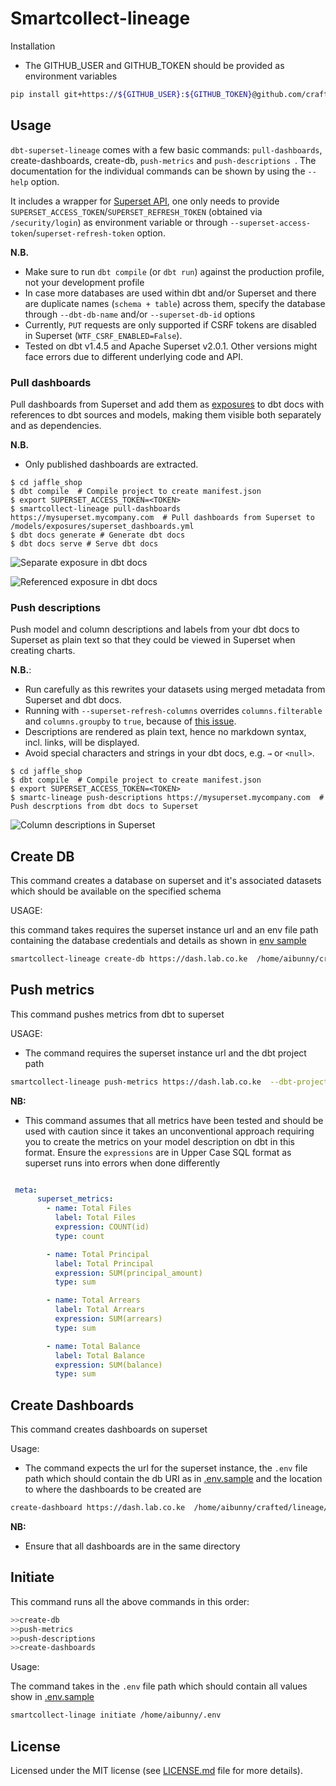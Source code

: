 # Smartcollect-lineage

Installation

* The GITHUB_USER and GITHUB_TOKEN should be provided as environment variables

```bash
pip install git+https://${GITHUB_USER}:${GITHUB_TOKEN}@github.com/crafted-systems/smartcollect-lineage.git
```

## Usage

`dbt-superset-lineage` comes with a few basic commands: `pull-dashboards`, create-dashboards, create-db,  `push-metrics` and `push-descriptions `. The documentation for the individual commands can be shown by using the `--help` option.

It includes a wrapper for [Superset API](https://superset.apache.org/docs/rest-api), one only needs to provide
`SUPERSET_ACCESS_TOKEN`/`SUPERSET_REFRESH_TOKEN` (obtained via `/security/login`)
as environment variable or through `--superset-access-token`/`superset-refresh-token` option.

**N.B.**

- Make sure to run `dbt compile` (or `dbt run`) against the production profile, not your development profile
- In case more databases are used within dbt and/or Superset and there are duplicate names (`schema + table`) across
  them, specify the database through `--dbt-db-name` and/or `--superset-db-id` options
- Currently, `PUT` requests are only supported if CSRF tokens are disabled in Superset (`WTF_CSRF_ENABLED=False`).
- Tested on dbt v1.4.5 and Apache Superset v2.0.1. Other versions might face errors due to different underlying code and API.

### Pull dashboards

Pull dashboards from Superset and add them as
[exposures](https://docs.getdbt.com/docs/building-a-dbt-project/exposures/) to dbt docs with
references to dbt sources and models, making them visible both separately and as dependencies.

**N.B.**

- Only published dashboards are extracted.

```console
$ cd jaffle_shop
$ dbt compile  # Compile project to create manifest.json
$ export SUPERSET_ACCESS_TOKEN=<TOKEN>
$ smartcollect-lineage pull-dashboards https://mysuperset.mycompany.com  # Pull dashboards from Superset to /models/exposures/superset_dashboards.yml
$ dbt docs generate # Generate dbt docs
$ dbt docs serve # Serve dbt docs
```

![Separate exposure in dbt docs](assets/exposures_1.png)

![Referenced exposure in dbt docs](assets/exposures_2.png)

### Push descriptions

Push model and column descriptions and labels from your dbt docs to Superset as plain text so that they could be viewed
in Superset when creating charts.

**N.B.**:

- Run carefully as this rewrites your datasets using merged metadata from Superset and dbt docs.
- Running with `--superset-refresh-columns` overrides `columns.filterable` and `columns.groupby` to `true`,
  because of [this issue](https://github.com/apache/superset/issues/24136).
- Descriptions are rendered as plain text, hence no markdown syntax, incl. links, will be displayed.
- Avoid special characters and strings in your dbt docs, e.g. `→` or `<null>`.

```console
$ cd jaffle_shop
$ dbt compile  # Compile project to create manifest.json
$ export SUPERSET_ACCESS_TOKEN=<TOKEN>
$ smartc-lineage push-descriptions https://mysuperset.mycompany.com  # Push descrptions from dbt docs to Superset
```

![Column descriptions in Superset](assets/descriptions.png)

## Create DB

This command creates a database on superset and it's associated datasets which should be available on the specified schema

USAGE:

this command takes requires the superset instance url and an env file path containing the database credentials and details as shown in [env sample](.env.sample)

```bash
smartcollect-lineage create-db https://dash.lab.co.ke  /home/aibunny/crafted/lineage/dbt-4-superset/.env

```

## Push metrics

This command pushes metrics from dbt to superset

USAGE:

* The command requires the superset instance url and the dbt project path

```bash
smartcollect-lineage push-metrics https://dash.lab.co.ke  --dbt-project-dir /home/aibunny/crafted/dbt/dbt-smartcollect-pro/

```

**NB:**

* This command assumes that all metrics have been tested and should be used with caution since it takes an unconventional approach requiring you to create the metrics on your model description on dbt in this format. Ensure the `expressions` are in Upper Case SQL format as superset runs into errors when done differently

```yaml

 meta:
      superset_metrics:
        - name: Total Files
          label: Total Files
          expression: COUNT(id)
          type: count

        - name: Total Principal
          label: Total Principal
          expression: SUM(principal_amount)
          type: sum

        - name: Total Arrears
          label: Total Arrears
          expression: SUM(arrears)
          type: sum

        - name: Total Balance
          label: Total Balance
          expression: SUM(balance)
          type: sum
```

## Create Dashboards

This command creates dashboards on superset

Usage:

* The command expects the url for the superset instance, the `.env` file path which should contain the db URI as in [.env.sample](.env.sample) and the location to where the dashboards to be created are

```bash
create-dashboard https://dash.lab.co.ke  /home/aibunny/crafted/lineage/smartcollect-lineage/.env /home/aibunny/Downloads/

```

**NB:**

* Ensure that all dashboards are in the same directory

## Initiate

This command runs all the above commands in this order:

```bash
>>create-db
>>push-metrics
>>push-descriptions
>>create-dashboards

```

Usage:

The command takes in the `.env` file path which should contain all values show in [.env.sample](.env.sample)

```bash
smartcollect-linage initiate /home/aibunny/.env
```

## License

Licensed under the MIT license (see [LICENSE.md](LICENSE.md) file for more details).
